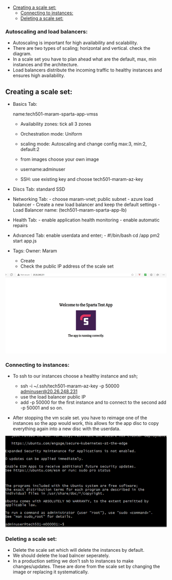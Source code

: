 - [Creating a scale set:](#creating-a-scale-set)
  - [Connecting to instances:](#connecting-to-instances)
  - [Deleting a scale set:](#deleting-a-scale-set)

### Autoscaling and load balancers:

- Autoscaling is important for high availability and scalability.
- There are two types of scaling; horizontal and vertical. check the diagram.
- In a scale set you have to plan ahead what are the default, max, min instances and the architecture.
- Load balancers distribute the incoming traffic to healthy instances and ensures high availability.

## Creating a scale set:

- Basics Tab:

    name:tech501-maram-sparta-app-vmss
    - Availability zones: tick all 3 zones
    
    - Orchestration mode: Uniform
    
    - scaling mode: Autoscaling and change config max:3, min:2, default:2
    
    - from images choose your own image
    
    - username:adminuser
    
    - SSH: use existing key and choose tech501-maram-az-key

- Discs Tab: standard SSD

- Networking Tab:
      - choose maram-vnet; public subnet
      - azure load balancer
      - Create a new load balancer and keep the default settings
        - Load Balancer name: (tech501-maram-sparta-app-lb)

- Health Tab: 
      - enable application health monitoring
      - enable automatic repairs

- Advanced Tab: enable userdata and enter;
      - #!/bin/bash
        cd /app
        pm2 start app.js

- Tags: Owner: Maram
    - Create
    - Check the public IP address of the scale set

![alt text](<Screenshot 2025-01-30 170237.png>)


### Connecting to instances:
* To ssh to our instances choose a healthy instance and ssh; 
    - ssh -i ~/.ssh/tech501-maram-az-key -p 50000 adminuser@20.26.248.231
    - use the load balancer public IP
    - add -p 50000 for the first instance and to connect to the second add -p 50001 and so on.

* After stopping the vm scale set. you have to reimage one of the instances so the app would work, this allows for the app disc to copy everything again into a new disc with the userdata.

![alt text](<Screenshot 2025-01-30 170734-1.png>)

### Deleting a scale set: 
* Delete the scale set which will delete the instances by default.
* We should delete the load balncer seperately. 
* In a production setting we don't ssh to instances to make changes/updates. These are done from the scale set by changing the image or replacing it systematically.

